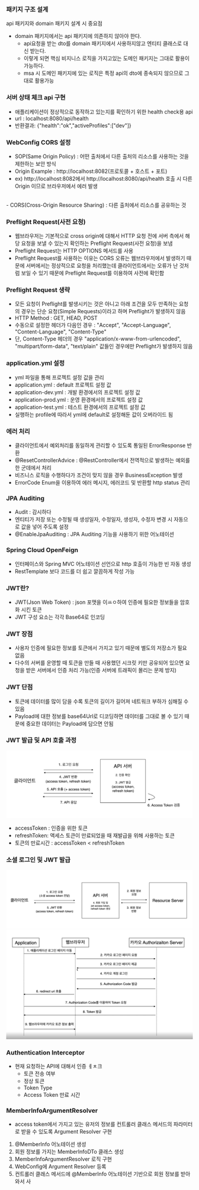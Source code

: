### 패키지 구조 설계
api 패키지와 domain 패키지 설계 시 중요점  
- domain 패키지에서는 api 패키지에 의존하지 않아야 한다.
  - api요청을 받는 dto를 domain 패키지에서 사용하지않고 엔티티 클래스로 대신 받는다.
  - 이렇게 되면 핵심 비지니스 로직을 가지고있는 도메인 패키지는 그대로 활용이 가능하다.
  - msa 시 도메인 패키지에 있는 로직은 특정 api의 dto에 종속되지 않으므로 그대로 활용가능

### 서버 상태 체크 api 구현
- 애플리케이션이 정상적으로 동작하고 있는지를 확인하기 위한 health check용 api
- url : localhost:8080/api/health
- 반환결과: {"health":"ok","activeProfiles":["dev"]}

### WebConfig CORS 설정
- SOP(Same Origin Policy) : 어떤 출처에서 다른 출처의 리소스를 사용하는 것을 제한하는 보안 방식
- Origin Example : http://localhost:8082(프로토콜 + 호스트 + 포트)
- ex) http://localhost:8082에서 http://localhost:8080/api/health 호출 시 다른 Origin 이므로 브라우저에서 에러 발생  
</br>
- CORS(Cross-Origin Resource Sharing) : 다른 출처에서 리소스를 공유하는 것

### Preflight Request(사전 요청)
- 웹브라우저는 기본적으로 cross origin에 대해서 HTTP 요청 전에 서버 측에서 해당 요청을 보낼 수 있는지 확인하는 Preflight Request(사전 요청)을 보냄
- Preflight Request는 HTTP OPTIONS 메서드를 사용
- Preflight Request를 사용하는 이유는 CORS 오류는 웹브라우저에서 발생하기 때문에 서버에서는 정상적으로 요청을 처리했는데 클라이언트에서는 오류가 난 것처럼 보일 수 있기 때문에 Preflight Request를 이용하여 사전에 확인함

### Preflight Request 생략
- 모든 요청이 Preflight를 발생시키는 것은 아니고 아래 조건을 모두 만족하는 요청의 경우는 단순 요청(Simple Requests)이라고 하며 Preflight가 발생하지 않음
- HTTP Method : GET, HEAD, POST
- 수동으로 설정한 헤더가 다음인 경우 : "Accept", "Accept-Language", "Content-Language", "Content-Type"
- 단, Content-Type 헤더의 경우 "application/x-www-from-urlencoded", "multipart/form-data", "text/plain" 값들인 경우에만 Preflight가 발생하지 않음

### application.yml 설정
- yml 파일을 통해 프로젝트 설정 값을 관리
- application.yml : default 프로젝트 설정 값
- application-dev.yml : 개발 환경에서의 프로젝트 설정 값
- application-prod.yml : 운영 환경에서의 프로젝트 설정 값
- application-test.yml : 테스트 환경에서의 프로젝트 설정 값
- 실행하는 profile에 따라서 yml에 default로 설정해둔 값이 오버라이드 됨

### 에러 처리
- 클라이언트에서 예외처리를 동일하게 관리할 수 있도록 통일된 ErrorResponse 반환
- @ResetControllerAdvice : @RestController에서 전역적으로 발생하는 예외를 한 군데에서 처리
- 비즈니스 로직을 수행하다가 조건이 맞지 않을 경우 BusinessException 발생
- ErrorCode Enum을 이용하여 에러 메시지, 에러코드 및 반환할 http status 관리

### JPA Auditing
- Audit : 감시하다
- 엔티티가 저장 또는 수정될 때 생성일자, 수정일자, 생성자, 수정자 변경 시 자동으로 값을 넣어 주도록 설정
- @EnableJpaAuditing : JPA Auditing 기능을 사용하기 위한 어노테이션

### Spring Cloud OpenFeign
- 인터페이스와 Spring MVC 어노테이션 선언으로 http 호출이 가능한 빈 자동 생성
- RestTemplate 보다 코드를 더 쉽고 깔끔하게 작성 가능

### JWT란?
- JWT(Json Web Token) : json 포맷을 이ㅛㅇ하여 인증에 필요한 정보들을 암호화 시킨 토큰
- JWT 구성 요소는 각각 Base64로 인코딩

### JWT 장점
- 사용자 인증에 필요한 정보를 토큰에서 가지고 있기 때문에 별도의 저장소가 필요 없음
- 다수의 서버를 운영할 때 토큰을 만들 때 사용했던 시크릿 키만 공유되어 있으면 요청을 받은 서버에서 인증 처리 가능(인증 서버에 트래픽이 몰리는 문제 방지) 

### JWT 단점
- 토큰에 데이터를 많이 담을 수록 토큰의 길이가 길어져 네트워크 부하가 심해질 수 있음
- Payload에 대한 정보를 base64Url로 디코딩하면 데이터를 그대로 볼 수 있기 때문에 중요한 데이터는 Payload에 담으면 안됨

### JWT 발급 및 API 호출 과정
![img.png](img.png)
- accessToken : 인증을 위한 토큰
- refreshToken: 액세스 토큰이 만료되었을 때 재발급을 위해 사용하는 토큰
- 토큰의 만료시간 : accessToken < refreshToken

### 소셜 로그인 및 JWT 발급
![img_1.png](img_1.png)
![img_2.png](img_2.png)

### Authentication Interceptor
- 현재 요청하는 API에 대해서 인증 ㅔㅊ크
  - 토큰 전송 여부
  - 정상 토큰
  - Token Type
  - Access Token 만료 시간

### MemberInfoArgumentResolver
- access token에서 가지고 있는 유저의 정보를 컨트롤러 클래스 메서드의 파라미터로 받을 수 있도록 Argument Resolver 구현

1. @MemberInfo 어노테이션 생성
2. 회원 정보를 가지는 MemberInfoDTo 클래스 생성
3. MemberInfoArgumentResolver 로직 구현
4. WebConfig에 Argument Resolver 등록
5. 컨트롤러 클래스 메서드에 @MemberInfo 어노테이션 기반으로 회원 정보를 받아와서 사
